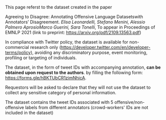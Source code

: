 This page referst to the dataset created in the paper

Agreeing to Disagree: Annotating Offensive Language Datasetswith Annotators’ Disagreement. *Elisa Leonardelli, Stefano Menini, Alessio Palmero AprosioMarco Guerini, Sara Tonelli*, To appear in Proceedings of EMNLP 2021 (link to preprint: https://arxiv.org/pdf/2109.13563.pdf)

In compliance with Twitter policy, the dataset is available for non-commercial research only (https://developer.twitter.com/en/developer-terms/policy), avoiding any discriminatory purpose, event monitoring, profiling or targeting of individuals. 

The dataset, in the form of tweet IDs with accompanying annotation, **can be obtained upon request to the authors**. by filling the following form: https://forms.gle/hBKTUbCR1zimNhicA.

Requestors will be asked to declare that they will not use the dataset to collect any sensitive category of personal information. 

The dataset contains the tweet IDs associated with 5 offensive/non-offensive labels from different annotators (crowd-workers' IDs are not  included in the dataset)
